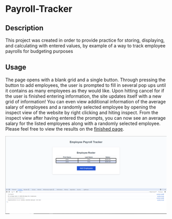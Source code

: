 # Payroll-Tracker

## Description
This project was created in order to provide practice for storing, displaying, and calculating with entered values, by example of a way to track employee payrolls for budgeting purposes

## Usage
The page opens with a blank grid and a single button. Through pressing the button to add employees, the user is prompted to fill in several pop ups until it contains as many employees as they would like. Upon hitting cancel for if the user is finished entering information, the site updates itself with a new grid of information! You can even view additional information of the average salary of employees and a randomly selected employee by opening the inspect view of the website by right clicking and hiting inspect. From the inspect view after having entered the prompts, you can now see an average salary for the listed employees along with a randomly selected employee.
 Please feel free to view the results on the [finished page](https://dylan-thrasher.github.io/Payroll-Tracker/).

![screenshot of finished webpage including console responses](./assets/images/payroll-tracker.PNG) 
